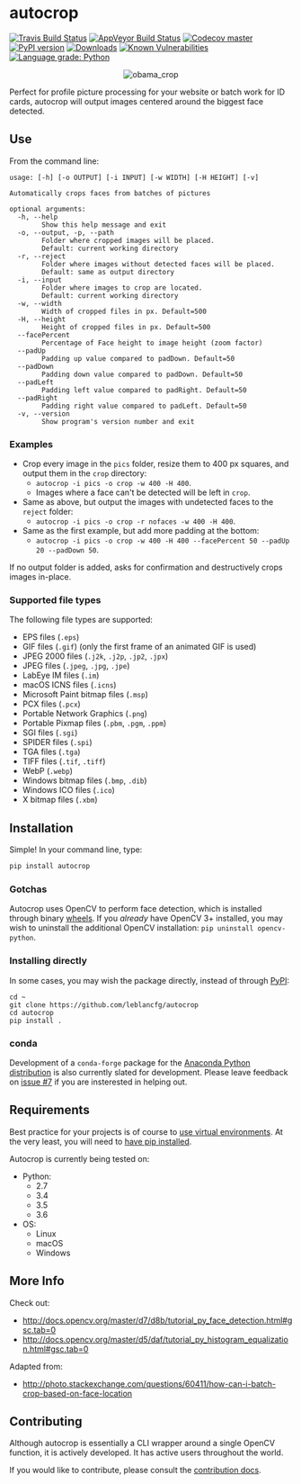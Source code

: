 # autocrop
[![Travis Build Status](https://img.shields.io/travis/leblancfg/autocrop/master.svg)](https://travis-ci.org/leblancfg/autocrop) [![AppVeyor Build Status](https://img.shields.io/appveyor/ci/leblancfg/autocrop/master.svg?label=%22Windows%22)](https://ci.appveyor.com/project/leblancfg/autocrop/branch/master) [![Codecov master](https://img.shields.io/codecov/c/github/leblancfg/autocrop/master.svg)](https://codecov.io/gh/leblancfg/autocrop) [![PyPI version](https://badge.fury.io/py/autocrop.svg)](https://badge.fury.io/py/autocrop) [![Downloads](https://pepy.tech/badge/autocrop)](https://pepy.tech/project/autocrop) [![Known Vulnerabilities](https://snyk.io/test/github/leblancfg/autocrop/badge.svg?targetFile=requirements.txt)](https://snyk.io/test/github/leblancfg/autocrop?targetFile=requirements.txt) [![Language grade: Python](https://img.shields.io/lgtm/grade/python/g/leblancfg/autocrop.svg?logo=lgtm&logoWidth=18)](https://lgtm.com/projects/g/leblancfg/autocrop/context:python)

<p align="center"><img title="obama_crop" src="https://cloud.githubusercontent.com/assets/15659410/10975709/3e38de48-83b6-11e5-8885-d95da758ca17.png"></p>

Perfect for profile picture processing for your website or batch work for ID cards, autocrop will output images centered around the biggest face detected.

## Use
From the command line:

	usage: [-h] [-o OUTPUT] [-i INPUT] [-w WIDTH] [-H HEIGHT] [-v]

	Automatically crops faces from batches of pictures

	optional arguments:
	  -h, --help
	  		Show this help message and exit
	  -o, --output, -p, --path
			Folder where cropped images will be placed.
			Default: current working directory
	  -r, --reject
			Folder where images without detected faces will be placed.
			Default: same as output directory
	  -i, --input
			Folder where images to crop are located.
			Default: current working directory
	  -w, --width
			Width of cropped files in px. Default=500
	  -H, --height
			Height of cropped files in px. Default=500
	  --facePercent
	  		Percentage of Face height to image height (zoom factor)
	  --padUp
	  		Padding up value compared to padDown. Default=50
	  --padDown
	  		Padding down value compared to padDown. Default=50
	  --padLeft
	  		Padding left value compared to padRight. Default=50
	  --padRight
	  		Padding right value compared to padLeft. Default=50
	  -v, --version
	  		Show program's version number and exit


### Examples

* Crop every image in the `pics` folder, resize them to 400 px squares, and output them in the `crop` directory:
	- `autocrop -i pics -o crop -w 400 -H 400`.
	- Images where a face can't be detected will be left in `crop`.
* Same as above, but output the images with undetected faces to the `reject` folder:
	- `autocrop -i pics -o crop -r nofaces -w 400 -H 400`.
* Same as the first example, but add more padding at the bottom:
	- `autocrop -i pics -o crop -w 400 -H 400 --facePercent 50 --padUp 20 --padDown 50`.
	
If no output folder is added, asks for confirmation and destructively crops images in-place.

### Supported file types

The following file types are supported:

- EPS files (`.eps`)
- GIF files (`.gif`) (only the first frame of an animated GIF is used)
- JPEG 2000 files (`.j2k`, `.j2p`, `.jp2`, `.jpx`)
- JPEG files (`.jpeg`, `.jpg`, `.jpe`)
- LabEye IM files (`.im`)
- macOS ICNS files (`.icns`)
- Microsoft Paint bitmap files (`.msp`)
- PCX files (`.pcx`)
- Portable Network Graphics (`.png`)
- Portable Pixmap files (`.pbm`, `.pgm`, `.ppm`)
- SGI files (`.sgi`)
- SPIDER files (`.spi`)
- TGA files (`.tga`)
- TIFF files (`.tif`, `.tiff`)
- WebP (`.webp`)
- Windows bitmap files (`.bmp`, `.dib`)
- Windows ICO files (`.ico`)
- X bitmap files (`.xbm`)

## Installation
Simple! In your command line, type:

~~~python
pip install autocrop
~~~

### Gotchas
Autocrop uses OpenCV to perform face detection, which is installed through binary [wheels](http://pythonwheels.com/). If you *already* have OpenCV 3+ installed, you may wish to uninstall the additional OpenCV installation: `pip uninstall opencv-python`.

### Installing directly
In some cases, you may wish the package directly, instead of through [PyPI](https://pypi.python.org/pypi):

~~~
cd ~
git clone https://github.com/leblancfg/autocrop
cd autocrop
pip install .
~~~

### conda
Development of a `conda-forge` package for the [Anaconda Python distribution](https://www.anaconda.com/download/) is also currently slated for development. Please leave feedback on [issue #7](https://github.com/leblancfg/autocrop/issues/7) if you are insterested in helping out.

## Requirements
Best practice for your projects is of course to [use virtual environments](http://docs.python-guide.org/en/latest/dev/virtualenvs/). At the very least, you will need to [have pip installed](https://pip.pypa.io/en/stable/installing/).

Autocrop is currently being tested on:
* Python:
    - 2.7
    - 3.4
    - 3.5
    - 3.6
* OS:
    - Linux
    - macOS
    - Windows

## More Info
Check out:
* http://docs.opencv.org/master/d7/d8b/tutorial_py_face_detection.html#gsc.tab=0
* http://docs.opencv.org/master/d5/daf/tutorial_py_histogram_equalization.html#gsc.tab=0

Adapted from:
* http://photo.stackexchange.com/questions/60411/how-can-i-batch-crop-based-on-face-location

## Contributing

Although autocrop is essentially a CLI wrapper around a single OpenCV function, it is actively developed. It has active users throughout the world.

If you would like to contribute, please consult the [contribution docs](CONTRIBUTING.md).
